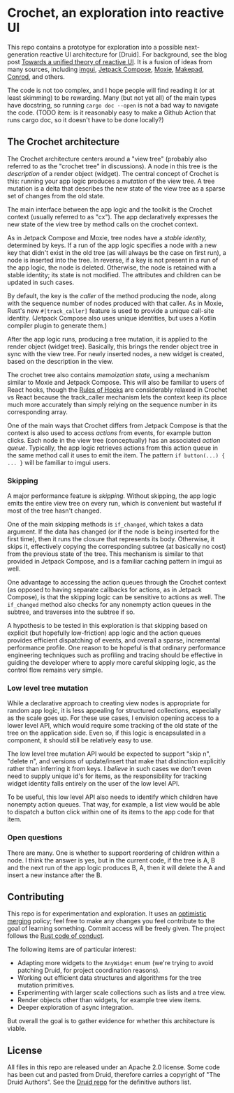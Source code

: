# Crochet, an exploration into reactive UI

This repo contains a prototype for exploration into a possible next-generation reactive UI architecture for [Druid]. For background, see the blog post [Towards a unified theory of reactive UI]. It is a fusion of ideas from many sources, including [imgui], [Jetpack Compose], [Moxie], [Makepad], [Conrod], and others.

The code is not too complex, and I hope people will find reading it (or at least skimming) to be rewarding. Many (but not yet all) of the main types have docstring, so running `cargo doc --open` is not a bad way to navigate the code. (TODO item: is it reasonably easy to make a Github Action that runs cargo doc, so it doesn't have to be done locally?)

## The Crochet architecture

The Crochet architecture centers around a "view tree" (probably also referred to as the "crochet tree" in discussions). A node in this tree is the *description* of a render object (widget). The central concept of Crochet is this: running your app logic produces a *mutation* of the view tree. A tree mutation is a delta that describes the new state of the view tree as a sparse set of changes from the old state.

The main interface between the app logic and the toolkit is the Crochet context (usually referred to as "cx"). The app declaratively expresses the new state of the view tree by method calls on the crochet context.

As in Jetpack Compose and Moxie, tree nodes have a *stable identity,* determined by keys. If a run of the app logic specifies a node with a new key that didn't exist in the old tree (as will always be the case on first run), a node is inserted into the tree. In reverse, if a key is not present in a run of the app logic, the node is deleted. Otherwise, the node is retained with a stable identity; its state is not modified. The attributes and children can be updated in such cases.

By default, the key is the *caller* of the method producing the node, along with the sequence number of nodes produced with that caller. As in Moxie, Rust's new `#[track_caller]` feature is used to provide a unique call-site identity. (Jetpack Compose also uses unique identities, but uses a Kotlin compiler plugin to generate them.)

After the app logic runs, producing a tree mutation, it is applied to the render object (widget tree). Basically, this brings the render object tree in sync with the view tree. For newly inserted nodes, a new widget is created, based on the description in the view.

The crochet tree also contains *memoization state,* using a mechanism similar to Moxie and Jetpack Compose. This will also be familiar to users of React hooks, though the [Rules of Hooks](https://reactjs.org/docs/hooks-rules.html) are considerably relaxed in Crochet vs React because the track_caller mechanism lets the context keep its place much more accurately than simply relying on the sequence number in its corresponding array.

One of the main ways that Crochet differs from Jetpack Compose is that the context is also used to access *actions* from events, for example button clicks. Each node in the view tree (conceptually) has an associated *action queue*. Typically, the app logic retrieves actions from this action queue in the same method call it uses to emit the item. The pattern `if button(...) { ... }` will be familiar to imgui users.

### Skipping

A major performance feature is *skipping.* Without skipping, the app logic emits the entire view tree on every run, which is convenient but wasteful if most of the tree hasn't changed.

One of the main skipping methods is `if_changed`, which takes a data argument. If the data has changed (or if the node is being inserted for the first time), then it runs the closure that represents its body. Otherwise, it skips it, effectively copying the corresponding subtree (at basically no cost) from the previous state of the tree. This mechanism is similar to that provided in Jetpack Compose, and is a familiar caching pattern in imgui as well.

One advantage to accessing the action queues through the Crochet context (as opposed to having separate callbacks for actions, as in Jetpack Compose), is that the skipping logic can be sensitive to actions as well. The `if_changed` method also checks for any nonempty action queues in the subtree, and traverses into the subtree if so.

A hypothesis to be tested in this exploration is that skipping based on explicit (but hopefully low-friction) app logic and the action queues provides efficient dispatching of events, and overall a sparse, incremental performance profile. One reason to be hopeful is that ordinary performance engineering techniques such as profiling and tracing should be effective in guiding the developer where to apply more careful skipping logic, as the control flow remains very simple.

### Low level tree mutation

While a declarative approach to creating view nodes is appropriate for random app logic, it is less appealing for structured collections, especially as the scale goes up. For these use cases, I envision opening access to a lower level API, which would require some tracking of the old state of the tree on the application side. Even so, if this logic is encapsulated in a component, it should still be relatively easy to use.

The low level tree mutation API would be expected to support "skip n", "delete n", and versions of update/insert that make that distinction explicitly rather than inferring it from keys. I *believe* in such cases we don't even need to supply unique id's for items, as the responsibility for tracking widget identity falls entirely on the user of the low level API.

To be useful, this low level API also needs to identify which children have nonempty action queues. That way, for example, a list view would be able to dispatch a button click within one of its items to the app code for that item.

### Open questions

There are many. One is whether to support reordering of children within a node. I think the answer is yes, but in the current code, if the tree is A, B and the next run of the app logic produces B, A, then it will delete the A and insert a new instance after the B.

## Contributing

This repo is for experimentation and exploration. It uses an [optimistic merging] policy; feel free to make any changes you feel contribute to the goal of learning something. Commit access will be freely given. The project follows the [Rust code of conduct].

The following items are of particular interest:

* Adapting more widgets to the `AnyWidget` enum (we're trying to avoid patching Druid, for project coordination reasons).
* Working out efficient data structures and algorithms for the tree mutation primitives.
* Experimenting with larger scale collections such as lists and a tree view.
* Render objects other than widgets, for example tree view items.
* Deeper exploration of async integration.

But overall the goal is to gather evidence for whether this architecture is viable.

## License

All files in this repo are released under an Apache 2.0 license. Some code has been cut and pasted from Druid, therefore carries a copyright of "The Druid Authors". See the [Druid repo] for the definitive authors list.

[Druid repo]: https://github.com/linebender/druid
[optimistic merging]: http://hintjens.com/blog:106
[Rust code of conduct]: https://www.rust-lang.org/policies/code-of-conduct
[Towards a unified theory of reactive UI]: https://raphlinus.github.io/ui/druid/2019/11/22/reactive-ui.html
[Jetpack Compose]: https://medium.com/androiddevelopers/under-the-hood-of-jetpack-compose-part-2-of-2-37b2c20c6cdd
[imgui]: https://github.com/ocornut/imgui
[Moxie]: https://moxie.rs/
[Makepad]: https://github.com/makepad/makepad
[Conrod]: https://github.com/PistonDevelopers/conrod
[Composer]: https://developer.android.com/reference/kotlin/androidx/compose/runtime/Composer
[Rules of Hooks]: https://reactjs.org/docs/hooks-rules.html
